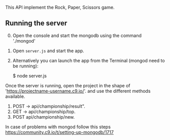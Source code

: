 This API implement the Rock, Paper, Scissors game.

## Running the server
0) Open the console and start the mongodb using the command './mongod'

1) Open `server.js` and start the app.

2) Alternatively you can launch the app from the Terminal (mongod need to be running):

    $ node server.js

Once the server is running, open the project in the shape of 'https://projectname-username.c9.io/'. and use the different methods available.

 
1) POST -> api/championship/result".
2) GET -> api/championship/top.
3) POST api/championship/new.

In case of problems with mongod follow this steps 
https://community.c9.io/t/setting-up-mongodb/1717
